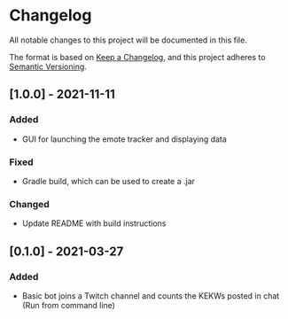 # Changelog
All notable changes to this project will be documented in this file.

The format is based on [Keep a Changelog](https://keepachangelog.com/en/1.0.0/),
and this project adheres to [Semantic Versioning](https://semver.org/spec/v2.0.0.html).

## [1.0.0] - 2021-11-11
### Added
- GUI for launching the emote tracker and displaying data

### Fixed
- Gradle build, which can be used to create a .jar

### Changed
- Update README with build instructions

## [0.1.0] - 2021-03-27
### Added
- Basic bot joins a Twitch channel and counts the KEKWs posted in chat (Run from command line)


